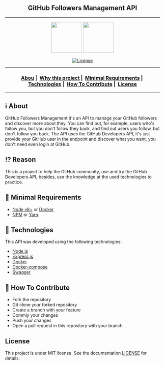 <h2 align="center">GitHub Followers Management API</h2>

___

<p align="center">
  <img src="https://cdn.iconscout.com/icon/free/png-256/github-brand-logo-47401.png" width="100" heigth="100">
  <img src="https://i.dlpng.com/static/png/6210243-follower-instagram-notification-icon-follower-png-512_512_preview.png" width="100" heigth="100">
</p>


<p align="center">
  <a href="LICENSE">
    <img alt="License" src="https://img.shields.io/badge/license-MIT-%23F8952D">
  </a>
</p>

___

<h3 align="center">
  <a href="#information_source-about">Abou</a>&nbsp;|&nbsp;
  <a href="#interrobang-reason">Why this project</a>&nbsp;|&nbsp;
  <a href="#seedling-minimal-requirements">Minimal Requirements</a>&nbsp;|&nbsp;
  <a href="#rocket-technologies">Technologies</a>&nbsp;|&nbsp;
  <a href="#link-how-to-contribute">How To Contribute</a>&nbsp;|&nbsp;
  <a href="#license">License</a>
</h3>

___


## :information_source: About

GitHub Followers Management it's an API to manage your GitHub followers and discover more about they. You can find out, for example, users who's follow you, but you don't follow they back, and find out users you follow, but don't follow you back.
The API uses the GitHub Developers API, it's just provide your GitHub user in the endpoint and discover what you want, you don't need even login at GitHub. 

## :interrobang: Reason

This is a project to help the GitHub community, use and try the GitHub Developers API, besides, use the knowledge at the used technologies to practice.

## :seedling: Minimal Requirements

- [Node v8+](https://nodejs.org/en/docs/) or [Docker](https://docs.docker.com/)
- [NPM](https://www.npmjs.com/) or [Yarn](https://classic.yarnpkg.com/en/docs/).

## :rocket: Technologies

This API was developed using the following technologies:

- [Node.js](https://nodejs.org/en/docs/)
- [Express.js](https://expressjs.com/pt-br/)
- [Docker](https://docs.docker.com/)
- [Docker-compose](https://docs.docker.com/compose/compose-file/)
- [Swagger](https://swagger.io/docs/specification/about/)

## :link: How To Contribute

- Fork the repository
- Git clone your forked repository
- Create a branch with your feature
- Commiy your changes
- Push your changes
- Open a pull request in this repository with your branch

## License 

This project is under MIT license. See the documentation [LICENSE](LICENSE) for details.
